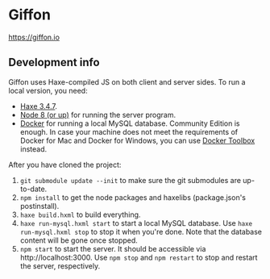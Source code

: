 # Giffon

https://giffon.io

## Development info

Giffon uses Haxe-compiled JS on both client and server sides. To run a local version, you need:

 * [Haxe 3.4.7](https://haxe.org/download/version/3.4.7/).
 * [Node 8 (or up)](https://nodejs.org/en/download/) for running the server program.
 * [Docker](https://docs.docker.com/install/#supported-platforms) for running a local MySQL database. Community Edition is enough. In case your machine does not meet the requirements of Docker for Mac and Docker for Windows, you can use [Docker Toolbox](https://docs.docker.com/toolbox/overview/) instead.

After you have cloned the project:

 1. `git submodule update --init` to make sure the git submodules are up-to-date.
 2. `npm install` to get the node packages and haxelibs (package.json's postinstall).
 3. `haxe build.hxml` to build everything.
 4. `haxe run-mysql.hxml start` to start a local MySQL database. Use `haxe run-mysql.hxml stop` to stop it when you're done. Note that the database content will be gone once stopped.
 5. `npm start` to start the server. It should be accessible via http://localhost:3000. Use `npm stop` and `npm restart` to stop and restart the server, respectively.
 